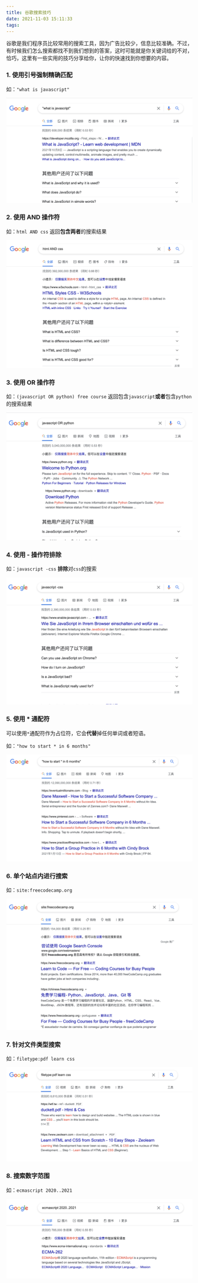 ```yaml
---
title: 谷歌搜索技巧
date: 2021-11-03 15:11:33
tags:
---
```


谷歌是我们程序员比较常用的搜索工具，因为广告比较少，信息比较准确。不过，有时候我们怎么搜索都找不到我们想到的答案，这时可能就是你关键词给的不对，恰巧，这里有一些实用的技巧分享给你，让你的快速找到你想要的内容。

<!-- more -->
### 1. 使用引号强制精确匹配

如：`"what is javascript"`

![](/img/search-skills-01.png)

### 2. 使用 AND 操作符

如：`html AND css` 返回**包含两者**的搜索结果

![](/img/search-skills-02.png)

### 3. 使用 OR 操作符

如：`(javascript OR python) free course` 返回包含`javascript`**或者**包含`python`的搜索结果

![](/img/search-skills-03.png)

### 4. 使用 - 操作符排除

如：`javascript -css` **排除**对`css`的搜索

![](/img/search-skills-04.png)

### 5. 使用 * 通配符

可以使用`*`通配符作为占位符，它会**代替**掉任何单词或者短语。

如：`"how to start * in 6 months"`

![](/img/search-skills-05.png)

### 6. 单个站点内进行搜索

如：`site:freecodecamp.org`

![](/img/search-skills-06.png)

### 7. 针对文件类型搜索

如：`filetype:pdf learn css`

![](/img/search-skills-07.png)

### 8. 搜索数字范围

如：`ecmascript 2020..2021`

![](/img/search-skills-08.png)






